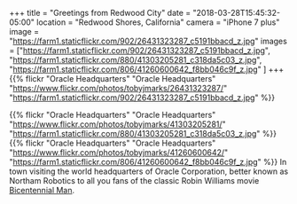 +++
title = "Greetings from Redwood City"
date = "2018-03-28T15:45:32-05:00"
location = "Redwood Shores, California"
camera = "iPhone 7 plus"
image = "https://farm1.staticflickr.com/902/26431323287_c5191bbacd_z.jpg"
images = ["https://farm1.staticflickr.com/902/26431323287_c5191bbacd_z.jpg",
"https://farm1.staticflickr.com/880/41303205281_c318da5c03_z.jpg",
"https://farm1.staticflickr.com/806/41260600642_f8bb046c9f_z.jpg"
]
+++
{{% flickr "Oracle Headquarters"
           "Oracle Headquarters"
           "https://www.flickr.com/photos/tobyjmarks/26431323287/"
           "https://farm1.staticflickr.com/902/26431323287_c5191bbacd_z.jpg" %}}
<!--more-->

{{% flickr "Oracle Headquarters"
           "Oracle Headquarters"
           "https://www.flickr.com/photos/tobyjmarks/41303205281/"
           "https://farm1.staticflickr.com/880/41303205281_c318da5c03_z.jpg" %}}
{{% flickr "Oracle Headquarters"
           "Oracle Headquarters"
           "https://www.flickr.com/photos/tobyjmarks/41260600642/"
           "https://farm1.staticflickr.com/806/41260600642_f8bb046c9f_z.jpg" %}}
In town visiting the world headquarters of Oracle Corporation, better known as Northam Robotics to all you fans of the classic Robin Williams movie [Bicentennial Man](http://www.imdb.com/title/tt0182789/).